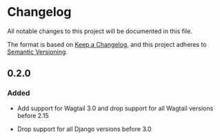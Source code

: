 # Changelog

All notable changes to this project will be documented in this file.

The format is based on [Keep a Changelog](https://keepachangelog.com/en/1.0.0/),
and this project adheres to [Semantic Versioning](https://semver.org/spec/v2.0.0.html).

## 0.2.0

### Added

 - Add support for Wagtail 3.0 and drop support for all Wagtail versions
   before 2.15
   
 - Drop support for all Django versions before 3.0

